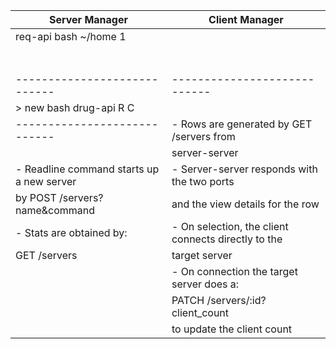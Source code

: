 Server Manager                                |   Client Manager
----------------------------                  |   ----------------------------
| req-api  bash  ~/home  1 |                  |   | bash   ~/home     1      |
|                          |                  |   |                          |
|                          |                  |   |                          |
|                          |                  |   |                          |
|                          |                  |   |                          |
|                          |                  |   |                          |
|                          |                  |   |                          |
|                          |                  |   |                          |
----------------------------                  |   ----------------------------
> new bash drug-api R C    |                  |
----------------------------                  |  - Rows are generated by GET /servers from
                                              |    server-server
 - Readline command starts up a new server    |  - Server-server responds with the two ports
   by POST /servers?name&command              |    and the view details for the row
 - Stats are obtained by:                     |  - On selection, the client connects directly to the
   GET /servers                               |    target server
                                              |  - On connection the target server does a:
                                              |    PATCH /servers/:id?client_count
                                              |    to update the client count
